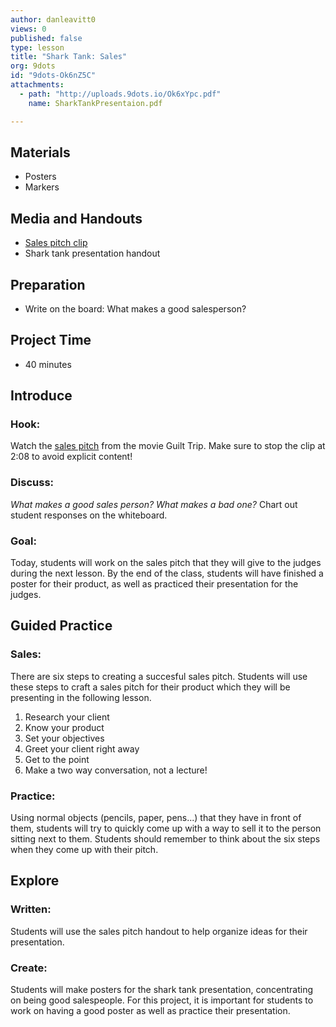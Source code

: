 ```yaml
---
author: danleavitt0
views: 0
published: false
type: lesson
title: "Shark Tank: Sales"
org: 9dots
id: "9dots-Ok6nZ5C"
attachments: 
  - path: "http://uploads.9dots.io/Ok6xYpc.pdf"
    name: SharkTankPresentaion.pdf

---
```


## Materials

- Posters
- Markers

## Media and Handouts

- [Sales pitch clip](https://www.youtube.com/watch?v=h5xJrw_h5Nk)
- Shark tank presentation handout

## Preparation 

- Write on the board:  What makes a good salesperson?

## Project Time

- 40 minutes

## Introduce

### Hook:
Watch the [sales pitch](https://www.youtube.com/watch?v=h5xJrw_h5Nk) from the movie Guilt Trip. Make sure to stop the clip at 2:08 to avoid explicit content!

### Discuss:
_What makes a good sales person? What makes a bad one?_
Chart out student responses on the whiteboard.

### Goal:
Today, students will work on the sales pitch that they will give to the judges during the next lesson. By the end of the class, students will have finished a poster for their product, as well as practiced their presentation for the judges.

## Guided Practice

### Sales:
There are six steps to creating a succesful sales pitch. Students will use these steps to craft a sales pitch for their product which they will be presenting in the following lesson.

1. Research your client
2. Know your product
3. Set your objectives
4. Greet your client right away
5. Get to the point
6. Make a two way conversation, not a lecture!

### Practice:
Using normal objects (pencils, paper, pens...) that they have in front of them, students will try to quickly come up with a way to sell it to the person sitting next to them. Students should remember to think about the six steps when they come up with their pitch.

## Explore

### Written:
Students will use the sales pitch handout to help organize ideas for their presentation. 

### Create:
Students will make posters for the shark tank presentation, concentrating on being good salespeople. For this project, it is important for students to work on having a good poster as well as practice their presentation.
